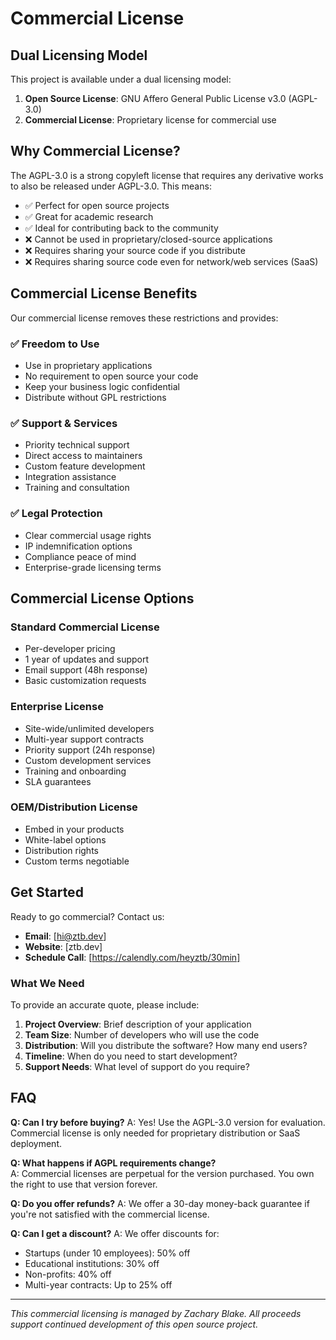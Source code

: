 # Commercial License

## Dual Licensing Model

This project is available under a dual licensing model:

1. **Open Source License**: GNU Affero General Public License v3.0 (AGPL-3.0)
2. **Commercial License**: Proprietary license for commercial use

## Why Commercial License?

The AGPL-3.0 is a strong copyleft license that requires any derivative works to also be released under AGPL-3.0. This means:

- ✅ Perfect for open source projects
- ✅ Great for academic research  
- ✅ Ideal for contributing back to the community
- ❌ Cannot be used in proprietary/closed-source applications
- ❌ Requires sharing your source code if you distribute
- ❌ Requires sharing source code even for network/web services (SaaS)

## Commercial License Benefits

Our commercial license removes these restrictions and provides:

### ✅ **Freedom to Use**
- Use in proprietary applications
- No requirement to open source your code
- Keep your business logic confidential
- Distribute without GPL restrictions

### ✅ **Support & Services**
- Priority technical support
- Direct access to maintainers
- Custom feature development
- Integration assistance
- Training and consultation

### ✅ **Legal Protection**
- Clear commercial usage rights
- IP indemnification options
- Compliance peace of mind
- Enterprise-grade licensing terms

## Commercial License Options

### Standard Commercial License
- Per-developer pricing
- 1 year of updates and support
- Email support (48h response)
- Basic customization requests

### Enterprise License  
- Site-wide/unlimited developers
- Multi-year support contracts
- Priority support (24h response)
- Custom development services
- Training and onboarding
- SLA guarantees

### OEM/Distribution License
- Embed in your products
- White-label options
- Distribution rights
- Custom terms negotiable

## Get Started

Ready to go commercial? Contact us:

- **Email**: [hi@ztb.dev]
- **Website**: [ztb.dev]
- **Schedule Call**: [https://calendly.com/heyztb/30min]

### What We Need

To provide an accurate quote, please include:

1. **Project Overview**: Brief description of your application
2. **Team Size**: Number of developers who will use the code
3. **Distribution**: Will you distribute the software? How many end users?
4. **Timeline**: When do you need to start development?
5. **Support Needs**: What level of support do you require?

## FAQ

**Q: Can I try before buying?**
A: Yes! Use the AGPL-3.0 version for evaluation. Commercial license is only needed for proprietary distribution or SaaS deployment.

**Q: What happens if AGPL requirements change?**  
A: Commercial licenses are perpetual for the version purchased. You own the right to use that version forever.

**Q: Do you offer refunds?**
A: We offer a 30-day money-back guarantee if you're not satisfied with the commercial license.

**Q: Can I get a discount?**
A: We offer discounts for:
- Startups (under 10 employees): 50% off
- Educational institutions: 30% off  
- Non-profits: 40% off
- Multi-year contracts: Up to 25% off

---

*This commercial licensing is managed by Zachary Blake. All proceeds support continued development of this open source project.* 